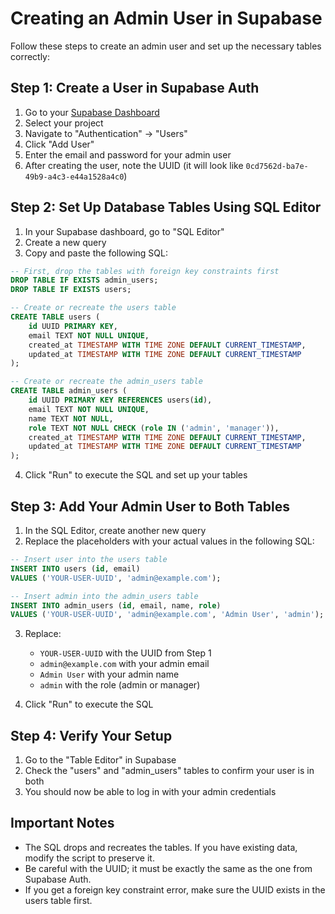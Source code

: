 # Creating an Admin User in Supabase

Follow these steps to create an admin user and set up the necessary tables correctly:

## Step 1: Create a User in Supabase Auth

1. Go to your [Supabase Dashboard](https://app.supabase.com)
2. Select your project
3. Navigate to "Authentication" → "Users"
4. Click "Add User" 
5. Enter the email and password for your admin user
6. After creating the user, note the UUID (it will look like `0cd7562d-ba7e-49b9-a4c3-e44a1528a4c0`)

## Step 2: Set Up Database Tables Using SQL Editor

1. In your Supabase dashboard, go to "SQL Editor"
2. Create a new query
3. Copy and paste the following SQL:

```sql
-- First, drop the tables with foreign key constraints first
DROP TABLE IF EXISTS admin_users;
DROP TABLE IF EXISTS users;

-- Create or recreate the users table
CREATE TABLE users (
    id UUID PRIMARY KEY,
    email TEXT NOT NULL UNIQUE,
    created_at TIMESTAMP WITH TIME ZONE DEFAULT CURRENT_TIMESTAMP,
    updated_at TIMESTAMP WITH TIME ZONE DEFAULT CURRENT_TIMESTAMP
);

-- Create or recreate the admin_users table
CREATE TABLE admin_users (
    id UUID PRIMARY KEY REFERENCES users(id),
    email TEXT NOT NULL UNIQUE,
    name TEXT NOT NULL,
    role TEXT NOT NULL CHECK (role IN ('admin', 'manager')),
    created_at TIMESTAMP WITH TIME ZONE DEFAULT CURRENT_TIMESTAMP,
    updated_at TIMESTAMP WITH TIME ZONE DEFAULT CURRENT_TIMESTAMP
);
```

4. Click "Run" to execute the SQL and set up your tables

## Step 3: Add Your Admin User to Both Tables

1. In the SQL Editor, create another new query
2. Replace the placeholders with your actual values in the following SQL:

```sql
-- Insert user into the users table
INSERT INTO users (id, email) 
VALUES ('YOUR-USER-UUID', 'admin@example.com');

-- Insert admin into the admin_users table
INSERT INTO admin_users (id, email, name, role) 
VALUES ('YOUR-USER-UUID', 'admin@example.com', 'Admin User', 'admin');
```

3. Replace:
   - `YOUR-USER-UUID` with the UUID from Step 1
   - `admin@example.com` with your admin email
   - `Admin User` with your admin name
   - `admin` with the role (admin or manager)
   
4. Click "Run" to execute the SQL

## Step 4: Verify Your Setup

1. Go to the "Table Editor" in Supabase
2. Check the "users" and "admin_users" tables to confirm your user is in both
3. You should now be able to log in with your admin credentials

## Important Notes

- The SQL drops and recreates the tables. If you have existing data, modify the script to preserve it.
- Be careful with the UUID; it must be exactly the same as the one from Supabase Auth.
- If you get a foreign key constraint error, make sure the UUID exists in the users table first. 